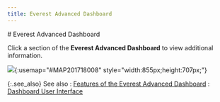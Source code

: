 ```yaml
---
title: Everest Advanced Dashboard
---
```

<map name="MAP201718008">
<area shape="rect" coords="2, 2, 850, 90" href="{{site.db_baseurl}}/dashboard-user-interface/dashboard_user_interface_ead.html">

<area shape="rect" coords="2, 91, 849, 114" href="{{site.db_baseurl}}/dashboard-user-interface/for_more_information_dashboard_user_interface_ead.html">

<area shape="rect" coords="608, 119, 851, 153" href="{{site.db_baseurl}}/dashboard-user-interface/modify_my_page_menu_options_ead.html">

<area shape="rect" coords="609, 157, 847, 246" href="{{site.db_baseurl}}/dashboard-user-interface/calendar_events_web_part_dashboard_user_interface_ead.html">

<area shape="rect" coords="611, 250, 849, 349" href="{{site.db_baseurl}}/dashboard-user-interface/tasks_web_part_dashboard_user_interface_ead.html">

<area shape="rect" coords="612, 349, 853, 670" href="{{site.db_baseurl}}/dashboard-user-interface/web_parts_dashboard_user_interface_ead.html">

<area shape="rect" coords="9, 157, 221, 209" href="{{site.db_baseurl}}/dashboard-user-interface/filter_the_dashboard_web_parts_dashboard_user_interface_ead.html">

<area shape="rect" coords="225, 158, 607, 403" href="{{site.db_baseurl}}/dashboard-user-interface/view_a_web_part_dashboard_user_interface_ead.html">

<area shape="rect" coords="9, 212, 221, 472" href="{{site.db_baseurl}}/dashboard-user-interface/sections_of_a_web_part_dashboard_user_interface_ead.html">

<area shape="rect" coords="9, 473, 221, 578" href="{{site.db_baseurl}}/dashboard-user-interface/view_detailed_information_on_a_graph_web_part_ead.html">

<area shape="rect" coords="7, 117, 603, 153" href="{{site.db_baseurl}}/dashboard-user-interface/dashboard_user_interface_ead.html">

<area shape="rect" coords="223, 403, 608, 670" href="{{site.db_baseurl}}/dashboard-user-interface/web_parts_dashboard_user_interface_ead.html">

<area shape="rect" coords="8, 580, 220, 671" href="{{site.db_baseurl}}/dashboard-user-interface/change_the_filters_within_the_pivot_table_to_see_more_data_ead.html">

<area shape="rect" coords="5, 674, 851, 703" href="{{site.db_baseurl}}/dashboard-user-interface/for_more_information_dashboard_user_interface_ead.html">
</map>
# Everest Advanced Dashboard


Click a section of the **Everest Advanced 
 Dashboard** to view additional information.


![]({{site.db_baseurl}}/img/everest_advanced_dashboard_75_percent_ead.gif){:usemap="#MAP201718008" style="width:855px;height:707px;"}


{:.see_also}
See also
: [Features  of the Everest Advanced Dashboard]({{site.db_baseurl}}/introduction/features_of_the_everest_advanced_dashboard.html)
: [Dashboard  User Interface]({{site.db_baseurl}}/dashboard-user-interface/dashboard_user_interface_ead.html)
